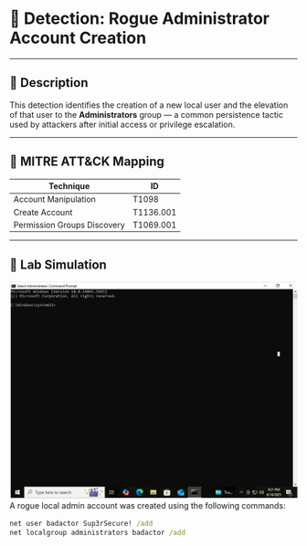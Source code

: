 # 🔐 Detection: Rogue Administrator Account Creation

---

## 🧭 Description

This detection identifies the creation of a new local user and the elevation of that user to the **Administrators** group — a common persistence tactic used by attackers after initial access or privilege escalation.

---

## 📌 MITRE ATT&CK Mapping

| Technique | ID |
|----------|----|
| Account Manipulation | T1098 |
| Create Account | T1136.001 |
| Permission Groups Discovery | T1069.001 |

---

## 🧪 Lab Simulation
![Elevated Command Prompt](https://raw.githubusercontent.com/Dabruzzinator/Wazuh-Sysmon-Lab/main/screenshots/elevated-command-prompt.jpg)
A rogue local admin account was created using the following commands:

```cmd
net user badactor Sup3rSecure! /add
net localgroup administrators badactor /add


